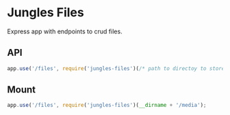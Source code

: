 # Jungles Files

Express app with endpoints to crud files.

## API

```js
app.use('/files', require('jungles-files')(/* path to directoy to store the files */);
```

## Mount

```js
app.use('/files', require('jungles-files')(__dirname + '/media');
```
